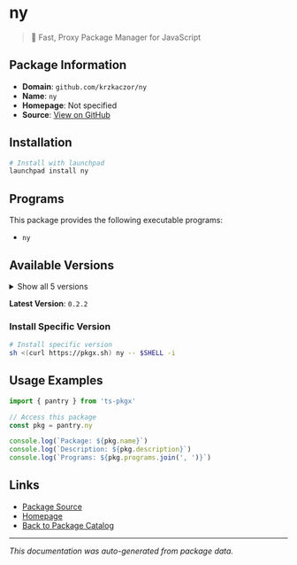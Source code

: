 # ny

> 🗽 Fast, Proxy Package Manager for JavaScript

## Package Information

- **Domain**: `github.com/krzkaczor/ny`
- **Name**: `ny`
- **Homepage**: Not specified
- **Source**: [View on GitHub](https://github.com/pkgxdev/pantry/tree/main/projects/github.com/krzkaczor/ny/package.yml)

## Installation

```bash
# Install with launchpad
launchpad install ny
```

## Programs

This package provides the following executable programs:

- `ny`

## Available Versions

<details>
<summary>Show all 5 versions</summary>

- `0.2.2`, `0.2.1`, `0.2.0`, `0.1.2`, `0.1.1`

</details>

**Latest Version**: `0.2.2`

### Install Specific Version

```bash
# Install specific version
sh <(curl https://pkgx.sh) ny -- $SHELL -i
```

## Usage Examples

```typescript
import { pantry } from 'ts-pkgx'

// Access this package
const pkg = pantry.ny

console.log(`Package: ${pkg.name}`)
console.log(`Description: ${pkg.description}`)
console.log(`Programs: ${pkg.programs.join(', ')}`)
```

## Links

- [Package Source](https://github.com/pkgxdev/pantry/tree/main/projects/github.com/krzkaczor/ny/package.yml)
- [Homepage](#)
- [Back to Package Catalog](../../../package-catalog.md)

---

*This documentation was auto-generated from package data.*

